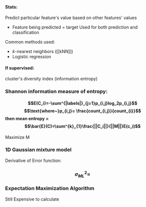 #### Stats:
Predict particular feature's value based on other features' values
- Feature being predicted = target
Used for both prediction and classification

Common methods used:
- $k$-nearest neighbors ([[kNN]])
- Logistic regression


#### If supervised:

cluster's diversity index (information entropy)

### Shannon information measure of entropy:
#### $$E(C_i)=-\sum^{|labels|}_{j=1}p_{i,j}log_2p_{i,j}$$ $$\text{where~}p_{i,j}= \frac{count_{i,j}}{count_{i}}$$ then mean entropy = $$\bar{E}(C)=\sum^{k}_{1}\frac{||C_i||}{||M||}E(c_i)$$
Maximize M


### 1D Gaussian mixture model
Derivative of Error function: 
### $$\sigma^2_{ML}=$$

### Expectation Maximization Algorithm

Still Expensive to calculate 
